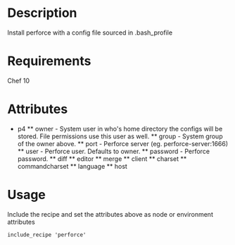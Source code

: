 Description
===========

Install perforce with a config file sourced in .bash_profile

Requirements
============

Chef 10

Attributes
==========

* p4
** owner - System user in who's home directory the configs will be stored. File permissions use this user as well.
** group - System group of the owner above.
** port  - Perforce server (eg. perforce-server:1666)
** user  - Perforce user. Defaults to owner.
** password - Perforce password.
** diff
** editor
** merge
** client
** charset
** commandcharset
** language
** host

Usage
=====

Include the recipe and set the attributes above as node or environment attributes

    include_recipe 'perforce'